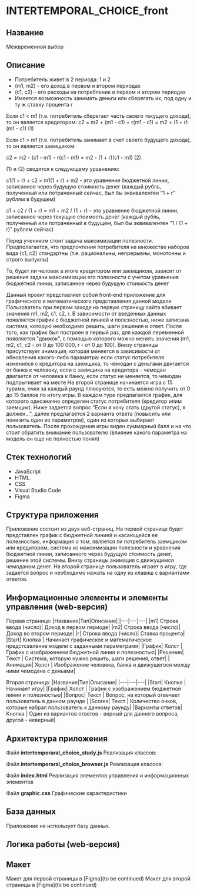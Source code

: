 # INTERTEMPORAL_CHOICE_front

## Название
Межвременной выбор

## Описание

- Потребитель живет в 2 периода: 1 и 2
- (m1, m2) - его доход в первом и втором периодах
- (c1, с2) - его расходы на потребление в первом и втором периодах
- Имеется возможность занимать деньги или сберегать их, под одну и ту ж ставку процента r

Если c1 < m1 (т.е. потребитель сберегает часть своего текущего дохода), то он является кредитором:
с2 = m2 + (m1 - c1) + r(m1 - c1) = m2 + (1 + r)(m1 - c1)                   (1)

Если с1 > m1 (т.е. потребитель занимает в счет своего будущего дохода), то он является заемщиком:

с2 = m2 - (с1 - m1) - r(c1 - m1) = m2 - (1 + r)(c1 - m1)                     (2)

(1) и (2) сводятся к следующему уравнению:

c1(1 + r) + c2 = m1(1 + r) + m2 - это уравнение бюджетной линии, записанное через будущую стоимость денег (каждый рубль, полученный или потраченный сейчас, был бы эквивалентен “1 + r” рублям в будущем)

c1 + c2 / (1 + r) = m1 + m2 / (1 + r) - это уравнение бюджетной линии, записанное через текущую стоимость денег (каждый рубль, полученный или потраченный в будущем, был бы эквивалентен “1 / (1 + r)” рублям сейчас)

Перед учеником стоит задача максимизации полезности. Предполагается, что предпочтения потребителя на множестве наборов вида (c1, c2) стандартны (т.е. рациональны, непрерывны, монотонны и строго выпуклы)

То, будет ли человек в итоге кредитором или заемщиком, зависит от решения задачи максимизации его полезности с учетом уравнения бюджетной линии, записанное через будущую стоимость денег

Данный проект представляет собой front-end приложение для графического и математического представления данной модели
Пользователь при первом заходе на первую страницу сайта вбивает значения m1, m2, c1, c2, r. В зависимости от введенных данных появляется график с бюджетной линией и полезностью, ниже записана система, которую необходимо решить, шаги решения и ответ. После того, как график был построен в первый раз, для каждой переменной появляется "движок", с помощью которого можно менять значения (m1, m2, c1, c2 - от 0 до 100 000, r - от 0 до 100). Внизу страницы присутствует анимация, которая меняется в зависимости от обновления какого-либо параметра: если статус потребителя изменился с кредитора на заемщика, то чемодан с деньгами двигается от банка к человеку, если с заемщика на кредитора - чемодан двигается от человека к банку, если статус не меняется, то чемодан подпрыгивает на месте
На второй странице начинается игра с 15 турами, очки за каждый раунд плюсуются, то есть можно получить от 0 до 15 баллов по итогу игры. В каждом туре предлагается график, для которого однозначно определен статус потребителя (кредитор илим заемщик). Ниже задается вопрос "Если я хочу стать (другой статус), я должен...", далее предлагается 2 варианта ответа (повысить или понизить один из параметров), один из которых выбирает пользователь. После прохождения игры виден суммарный балл и на что стоит обратить внимание пользователю (влияние какого параметра на модель он еще не полностью понял) 

## Стек технологий
* JavaScript
* HTML
* CSS
* Visual Studio Code
* Figma

## Структура приложения
Приложение состоит из двух веб-страниц. На первой странице будет представлен график с бюджетной линией и касающейся ее полезностью, информация о том, является ли потребитель заемщиком или кредитором, система из максимизации полезности и уравнения бюджетной линии, записанного через будущую стоимость денег, решение этой системы. Внизу страницы анимация с движущимся чемоданом денег. На второй странице пользователь играет в игру, где задается вопрос и необходимо нажать на одну из клавиш с вариантами ответов.

## Информационные элементы и элементы управления (web-версия)
Первая страница:
|Название|Тип|Описание|
|---|---|---|
|m1| Строка ввода (число)| Доход в первом периоде|
|m2| Строка ввода (число)| Доход во втором периоде|
|r| Строка ввода (число)| Ставка процента|
|Start| Кнопка | Начинает графическое и математическое предстсавление модели с заданными параметрами|
|График| Холст | График с изображением бюджетной линии и полезностью|
|Решение| Текст | Система, которую нужно решить, шаги решения, ответ|
|Анимация| Холст | Изображение человека, банка и движущегося между ними чемодана с деньами|

Вторая страница:
|Название|Тип|Описание|
|---|---|---|
|Start| Кнопка | Начинает игру|
|График| Холст | График с изображением бюджетной линии и полезностью|
|Вопрос| Текст | Вопрос, на который отвечает пользователь в данном раунде |
|Scores| Текст | Количество очков, которые набрал пользователь к данному раунду|
|Варианты ответов| Кнопка | Один из вариантов ответов - верный для данного вопроса, другой - неверный|


## Архитектура приложения

Файл **intertemporaral_choice_study.js**
Реализация классов:


Файл **intertemporaral_choice_browser.js**
Реализация классов:

Файл **index.html**
Реализация элементов управления и информационных элементов

Файл **graphic.css**
Графические характеристики

## База данных
Приложение не использует базу данных.

## Логика работы (web-версия)


## Макет
Макет для первой страницы в [Figma](to be continued)
Макет для второй страницы в [Figma](to be continued)
